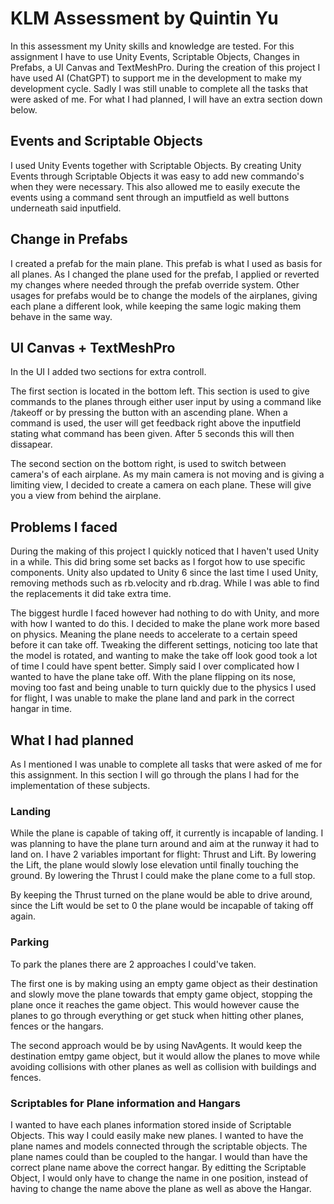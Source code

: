 # KLM Assessment by Quintin Yu

In this assessment my Unity skills and knowledge are tested. For this assignment I have to use Unity Events, Scriptable Objects, Changes in Prefabs, a UI Canvas and TextMeshPro. During the creation of this project I have used AI (ChatGPT) to support me in the development to make my development cycle. Sadly I was still unable to complete all the tasks that were asked of me. For what I had planned, I will have an extra section down below.

## Events and Scriptable Objects
I used Unity Events together with Scriptable Objects. By creating Unity Events through Scriptable Objects it was easy to add new commando's when they were necessary. This also allowed me to easily execute the events using a command sent through an imputfield as well buttons underneath said inputfield. 

## Change in Prefabs
I created a prefab for the main plane. This prefab is what I used as basis for all planes. As I changed the plane used for the prefab, I applied or reverted my changes where needed through the prefab override system. Other usages for prefabs would be to change the models of the airplanes, giving each plane a different look, while keeping the same logic making them behave in the same way.

## UI Canvas + TextMeshPro
In the UI I added two sections for extra controll. 

The first section is located in the bottom left. This section is used to give commands to the planes through either user input by using a command like /takeoff or by pressing the button with an ascending plane. When a command is used, the user will get feedback right above the inputfield stating what command has been given. After 5 seconds this will then dissapear. 

The second section on the bottom right, is used to switch between camera's of each airplane. As my main camera is not moving and is giving a limiting view, I decided to create a camera on each plane. These will give you a view from behind the airplane.

## Problems I faced
During the making of this project I quickly noticed that I haven't used Unity in a while. This did bring some set backs as I forgot how to use specific components. Unity also updated to Unity 6 since the last time I used Unity, removing methods such as rb.velocity and rb.drag. While I was able to find the replacements it did take extra time.

The biggest hurdle I faced however had nothing to do with Unity, and more with how I wanted to do this. I decided to make the plane work more based on physics. Meaning the plane needs to accelerate to a certain speed before it can take off. Tweaking the different settings, noticing too late that the model is rotated, and wanting to make the take off look good took a lot of time I could have spent better. Simply said I over complicated how I wanted to have the plane take off. With the plane flipping on its nose, moving too fast and being unable to turn quickly due to the physics I used for flight, I was unable to make the plane land and park in the correct hangar in time.

## What I had planned
As I mentioned I was unable to complete all tasks that were asked of me for this assignment. In this section I will go through the plans I had for the implementation of these subjects.

### Landing
While the plane is capable of taking off, it currently is incapable of landing. I was planning to have the plane turn around and aim at the runway it had to land on. I have 2 variables important for flight: Thrust and Lift. By lowering the Lift, the plane would slowly lose elevation until finally touching the ground. By lowering the Thrust I could make the plane come to a full stop.

By keeping the Thrust turned on the plane would be able to drive around, since the Lift would be set to 0 the plane would be incapable of taking off again.

### Parking
To park the planes there are 2 approaches I could've taken. 

The first one is by making using an empty game object as their destination and slowly move the plane towards that empty game object, stopping the plane once it reaches the game object. This would however cause the planes to go through everything or get stuck when hitting other planes, fences or the hangars.

The second approach would be by using NavAgents. It would keep the destination emtpy game object, but it would allow the planes to move while avoiding collisions with other planes as well as collision with buildings and fences.

### Scriptables for Plane information and Hangars
I wanted to have each planes information stored inside of Scriptable Objects. This way I could easily make new planes. I wanted to have the plane names and models connected through the scriptable objects. The plane names could than be coupled to the hangar. I would than have the correct plane name above the correct hangar. By editting the Scriptable Object, I would only have to change the name in one position, instead of having to change the name above the plane as well as above the Hangar.
